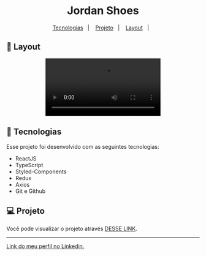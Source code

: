 <h1 align="center"> Jordan Shoes </h1>

<p align="center">
  <a href="#-tecnologias">Tecnologias</a>&nbsp;&nbsp;&nbsp;|&nbsp;&nbsp;&nbsp;
  <a href="#-projeto">Projeto</a>&nbsp;&nbsp;&nbsp;|&nbsp;&nbsp;&nbsp;
  <a href="#-layout">Layout</a>&nbsp;&nbsp;&nbsp;|&nbsp;&nbsp;&nbsp;
</p>

## 🔖 Layout

<p align="center">
  <video src="https://user-images.githubusercontent.com/111329429/224197926-f7c49770-bff5-469c-aef0-fc0ce9582a72.mp4">
</p>

## 🚀 Tecnologias

Esse projeto foi desenvolvido com as seguintes tecnologias:

- ReactJS
- TypeScript
- Styled-Components
- Redux
- Axios
- Git e Github

## 💻 Projeto

Você pode visualizar o projeto através [DESSE LINK](https://app-jordan-shoes.netlify.app).

---

[Link do meu perfil no Linkedin.](https://www.linkedin.com/in/felipe-moises-4a1b58248/)
